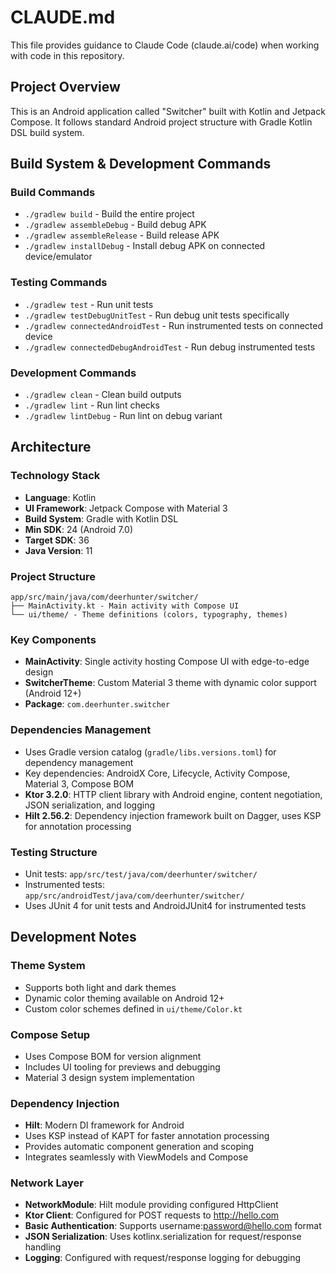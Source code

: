 # CLAUDE.md

This file provides guidance to Claude Code (claude.ai/code) when working with code in this repository.

## Project Overview

This is an Android application called "Switcher" built with Kotlin and Jetpack Compose. It follows standard Android project structure with Gradle Kotlin DSL build system.

## Build System & Development Commands

### Build Commands
- `./gradlew build` - Build the entire project
- `./gradlew assembleDebug` - Build debug APK
- `./gradlew assembleRelease` - Build release APK
- `./gradlew installDebug` - Install debug APK on connected device/emulator

### Testing Commands
- `./gradlew test` - Run unit tests
- `./gradlew testDebugUnitTest` - Run debug unit tests specifically
- `./gradlew connectedAndroidTest` - Run instrumented tests on connected device
- `./gradlew connectedDebugAndroidTest` - Run debug instrumented tests

### Development Commands
- `./gradlew clean` - Clean build outputs
- `./gradlew lint` - Run lint checks
- `./gradlew lintDebug` - Run lint on debug variant

## Architecture

### Technology Stack
- **Language**: Kotlin
- **UI Framework**: Jetpack Compose with Material 3
- **Build System**: Gradle with Kotlin DSL
- **Min SDK**: 24 (Android 7.0)
- **Target SDK**: 36
- **Java Version**: 11

### Project Structure
```
app/src/main/java/com/deerhunter/switcher/
├── MainActivity.kt - Main activity with Compose UI
└── ui/theme/ - Theme definitions (colors, typography, themes)
```

### Key Components
- **MainActivity**: Single activity hosting Compose UI with edge-to-edge design
- **SwitcherTheme**: Custom Material 3 theme with dynamic color support (Android 12+)
- **Package**: `com.deerhunter.switcher`

### Dependencies Management
- Uses Gradle version catalog (`gradle/libs.versions.toml`) for dependency management
- Key dependencies: AndroidX Core, Lifecycle, Activity Compose, Material 3, Compose BOM
- **Ktor 3.2.0**: HTTP client library with Android engine, content negotiation, JSON serialization, and logging
- **Hilt 2.56.2**: Dependency injection framework built on Dagger, uses KSP for annotation processing

### Testing Structure
- Unit tests: `app/src/test/java/com/deerhunter/switcher/`
- Instrumented tests: `app/src/androidTest/java/com/deerhunter/switcher/`
- Uses JUnit 4 for unit tests and AndroidJUnit4 for instrumented tests

## Development Notes

### Theme System
- Supports both light and dark themes
- Dynamic color theming available on Android 12+
- Custom color schemes defined in `ui/theme/Color.kt`

### Compose Setup
- Uses Compose BOM for version alignment
- Includes UI tooling for previews and debugging
- Material 3 design system implementation

### Dependency Injection
- **Hilt**: Modern DI framework for Android
- Uses KSP instead of KAPT for faster annotation processing
- Provides automatic component generation and scoping
- Integrates seamlessly with ViewModels and Compose

### Network Layer
- **NetworkModule**: Hilt module providing configured HttpClient
- **Ktor Client**: Configured for POST requests to http://hello.com
- **Basic Authentication**: Supports username:password@hello.com format
- **JSON Serialization**: Uses kotlinx.serialization for request/response handling
- **Logging**: Configured with request/response logging for debugging